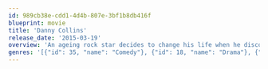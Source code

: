```yaml
---
id: 989cb38e-cdd1-4d4b-807e-3bf1b8db416f
blueprint: movie
title: 'Danny Collins'
release_date: '2015-03-19'
overview: 'An ageing rock star decides to change his life when he discovers a 40-year-old letter written to him by John Lennon.'
genres: '[{"id": 35, "name": "Comedy"}, {"id": 18, "name": "Drama"}, {"id": 10402, "name": "Music"}]'
---
```

